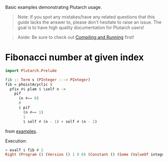 Basic examples demonstrating Plutarch usage.

> Note: If you spot any mistakes/have any related questions that this guide lacks the answer to, please don't hesitate to raise an issue. The goal is to have high quality documentation for Plutarch users!

> Aside: Be sure to check out [Compiling and Running](./../GUIDE.md#compiling-and-running) first!

# Fibonacci number at given index

```hs
import Plutarch.Prelude

fib :: Term s (PInteger :--> PInteger)
fib = phoistAcyclic $
  pfix #$ plam $ \self n ->
    pif
      (n #== 0)
      0
      $ pif
        (n #== 1)
        1
        $ self # (n - 1) + self # (n - 2)
```

from [examples](https://github.com/Plutonomicon/plutarch/tree/master/plutarch-test).

Execution:

```hs
> evalT $ fib # 2
Right (Program () (Version () 1 0 0) (Constant () (Some (ValueOf integer 2))))
```
